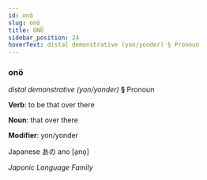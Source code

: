 ```yaml
---
id: onö
slug: onö
title: ONÖ
sidebar_position: 24
hoverText: distal demonstrative (yon/yonder) § Pronoun
---
```


### onö

*distal demonstrative (yon/yonder)* **§** Pronoun

**Verb**: to be that over there

**Noun**: that over there

**Modifier**: yon/yonder

Japanese あの ano [a̠no̞]

*Japonic Language Family*